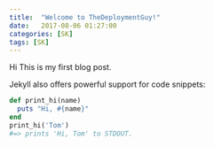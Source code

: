 ```yaml
---
title:  "Welcome to TheDeploymentGuy!"
date:   2017-08-06 01:27:00
categories: [SK]
tags: [SK]
---
```


Hi This is my first blog post.


Jekyll also offers powerful support for code snippets:

``` ruby
def print_hi(name)
  puts "Hi, #{name}"
end
print_hi('Tom')
#=> prints 'Hi, Tom' to STDOUT.
```
